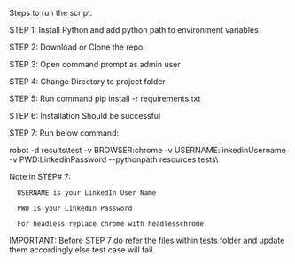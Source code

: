 Steps to run the script:

STEP 1: Install Python and add python path to environment variables

STEP 2: Download or Clone the repo

STEP 3: Open command prompt as admin user

STEP 4: Change Directory to project folder

STEP 5: Run command pip install -r requirements.txt

STEP 6: Installation Should be successful

STEP 7: Run below command:

robot -d results\test -v BROWSER:chrome -v USERNAME:linkedinUsername -v PWD:LinkedinPassword --pythonpath resources tests\

Note in STEP# 7:

      USERNAME is your LinkedIn User Name
      
      PWD is your LinkedIn Password
      
      For headless replace chrome with headlesschrome
      
IMPORTANT:
Before STEP 7 do refer the files within tests folder and update them accordingly else test case will fail.
